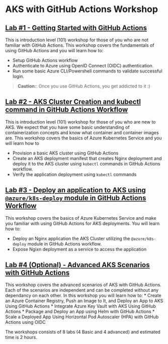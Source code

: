 # AKS with GitHub Actions Workshop

## [Lab #1 - Getting Started with GitHub Actions](01-gh-actions-101/lab1-azure-oidc-login.md)

This is introduction level (101) workshop for those of you who are not familiar with GitHub Actions. This workshop covers the fundamentals of using GitHub Actions and you will learn how to:
 * Setup GitHub Actions workflow
 * Authenticate to Azure using OpenID Connect (OIDC) authentication.
 * Run some basic Azure CLI/Powershell commands to validate successful login.
> **Caution:**: Once you use GitHub Actions, you get addicted to it :)

 ## [Lab #2 - AKS Cluster Creation and kubectl command in GitHub Actions Workflow](02-aks-101/lab2_aks_deployment_lab.md)

This is introduction level (101) workshop for those of you who are new to AKS. We expect that you have some basic understanding of containerization concepts and know what container and container images are. This workshop covers the basics of Azure Kubernetes Service and you will learn how to
 * Provision a basic AKS cluster using GitHub Actions
 * Create an AKS deployment manifest that creates Nginx deployment and deploy it to the AKS cluster using ```kubectl``` commands in GitHub Actions workflow.
 * Verify the application deployment using ```kubectl``` commands


 ## [Lab #3 - Deploy an application to AKS using ```@azure/k8s-deploy``` module in GitHub Actions Workflow](03-app-deploy-aks-gh-actions/lab3_aks_nginx_deployment.md)

This workshop covers the basics of Azure Kubernetes Service and make you familiar with using GitHub Actions for AKS deployments. You will learn how to:  
 * Deploy an Nginx application the AKS Cluster utilizing the `@azure/k8s-deploy` module in GitHub Actions workflow.
 * Expose Ngixn deployment as a service to access the application

## [Lab #4 (Optional) - Advanced AKS Scenarios with GitHub Actions](04-advanced-aks-with-gh-actions/readme.md) 
This workshop covers the advanced scenarios of AKS with GitHub Actions. Each of the scenarios are independent and can be completed without any dependancy on each other. In this workshop you will learn how to: 
    * Create an Azure Container Registry, Push an Image to It, and Deploy an App to AKS Using GitHub Actions
    * Integrate Azure Key Vault with AKS Using GitHub Actions
    * Package and Deploy an App using Helm with GitHub Actions
    * Scale a Deployed App Using Horizontal Pod Autoscaler (HPA) with GitHub Actions using OIDC

 

 The workshops consists of 8 labs (4 Basic and 4 advanced) and estimated time is 2 hours.
